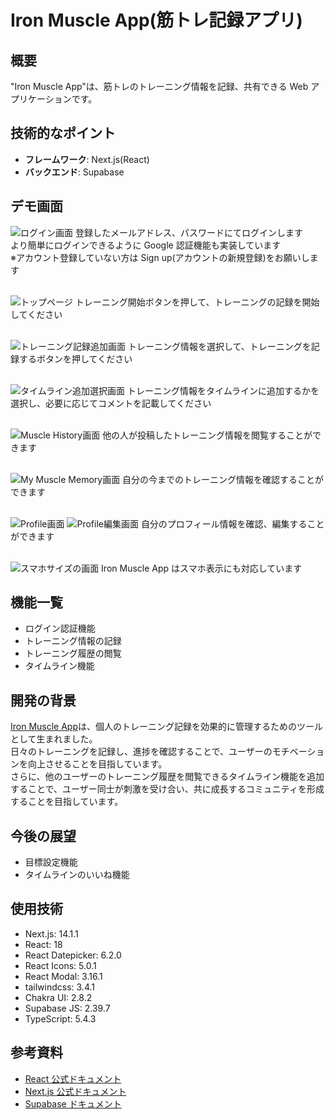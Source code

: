 # Iron Muscle App(筋トレ記録アプリ)

## 概要

"Iron Muscle App"は、筋トレのトレーニング情報を記録、共有できる Web アプリケーションです。

## 技術的なポイント

- **フレームワーク**: Next.js(React)
- **バックエンド**: Supabase

## デモ画面

![ログイン画面](login_demo.png)
登録したメールアドレス、パスワードにてログインします</br>
より簡単にログインできるように Google 認証機能も実装しています</br>
※アカウント登録していない方は Sign up(アカウントの新規登録)をお願いします</br>
</br>

![トップページ](TopPage_demo.png)
トレーニング開始ボタンを押して、トレーニングの記録を開始してください</br>
</br>

![トレーニング記録追加画面](TrainingMenu_demo.png)
トレーニング情報を選択して、トレーニングを記録するボタンを押してください</br>
</br>

![タイムライン追加選択画面](RecordTimeLine_demo.png)
トレーニング情報をタイムラインに追加するかを選択し、必要に応じてコメントを記載してください</br>
</br>

![Muscle History画面](TimeLine_demo.png)
他の人が投稿したトレーニング情報を閲覧することができます</br>
</br>

![My Muscle Memory画面](MyMuscleMemory_demo.png)
自分の今までのトレーニング情報を確認することができます</br>
</br>

![Profile画面](Profile_demo.png)
![Profile編集画面](EditProfile_demo.png)
自分のプロフィール情報を確認、編集することができます</br>
</br>

![スマホサイズの画面](SmartPhone_demo.png)
Iron Muscle App はスマホ表示にも対応しています</br>

## 機能一覧

- ログイン認証機能
- トレーニング情報の記録
- トレーニング履歴の閲覧
- タイムライン機能

## 開発の背景

[Iron Muscle App](https://muscle-memory-avr0mvrzg-kounotis-projects.vercel.app/)は、個人のトレーニング記録を効果的に管理するためのツールとして生まれました。</br>
日々のトレーニングを記録し、進捗を確認することで、ユーザーのモチベーションを向上させることを目指しています。</br>
さらに、他のユーザーのトレーニング履歴を閲覧できるタイムライン機能を追加することで、ユーザー同士が刺激を受け合い、共に成長するコミュニティを形成することを目指しています。

## 今後の展望

- 目標設定機能
- タイムラインのいいね機能

## 使用技術

- Next.js: 14.1.1
- React: 18
- React Datepicker: 6.2.0
- React Icons: 5.0.1
- React Modal: 3.16.1
- tailwindcss: 3.4.1
- Chakra UI: 2.8.2
- Supabase JS: 2.39.7
- TypeScript: 5.4.3

## 参考資料

- [React 公式ドキュメント](https://ja.react.dev)
- [Next.js 公式ドキュメント](https://nextjs.org/docs)
- [Supabase ドキュメント](https://supabase.io/docs)
